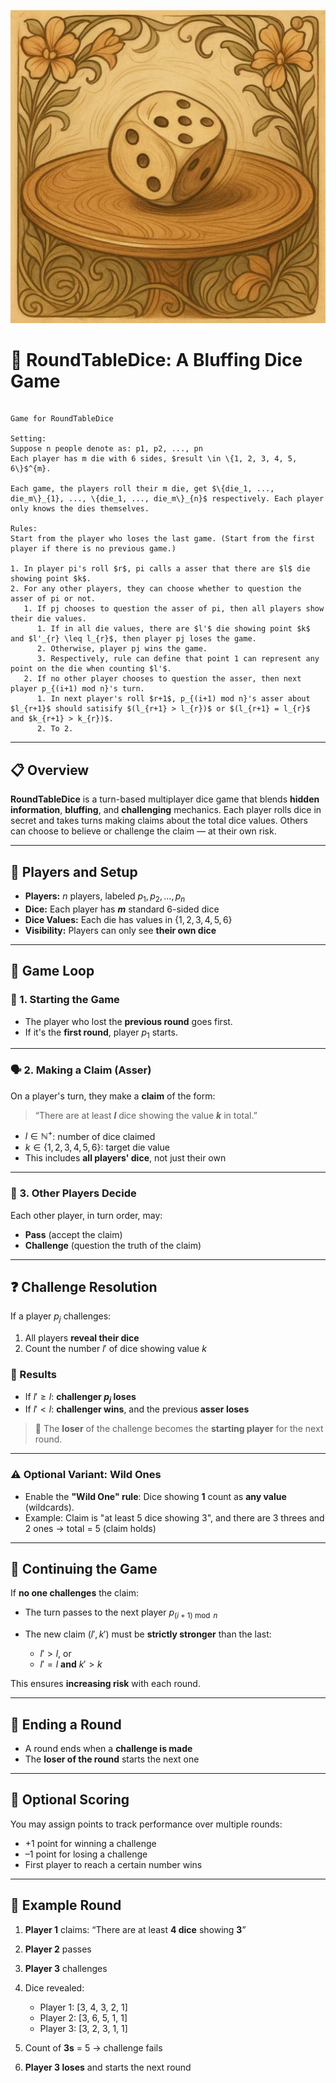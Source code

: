 ![img](img.jpg)

# 🎲 RoundTableDice: A Bluffing Dice Game

```text

Game for RoundTableDice

Setting:
Suppose n people denote as: p1, p2, ..., pn
Each player has m die with 6 sides, $result \in \{1, 2, 3, 4, 5, 6\}$^{m}.

Each game, the players roll their m die, get $\{die_1, ..., die_m\}_{1}, ..., \{die_1, ..., die_m\}_{n}$ respectively. Each player only knows the dies themselves.

Rules:
Start from the player who loses the last game. (Start from the first player if there is no previous game.)

1. In player pi's roll $r$, pi calls a asser that there are $l$ die showing point $k$.
2. For any other players, they can choose whether to question the asser of pi or not.
   1. If pj chooses to question the asser of pi, then all players show their die values.
      1. If in all die values, there are $l'$ die showing point $k$ and $l'_{r} \leq l_{r}$, then player pj loses the game.
      2. Otherwise, player pj wins the game.
      3. Respectively, rule can define that point 1 can represent any point on the die when counting $l'$.
   2. If no other player chooses to question the asser, then next player p_{(i+1) mod n}'s turn.
      1. In next player's roll $r+1$, p_{(i+1) mod n}'s asser about $l_{r+1}$ should satisify $(l_{r+1} > l_{r})$ or $(l_{r+1} = l_{r}$ and $k_{r+1} > k_{r})$.
      2. To 2.
```

---

## 📋 Overview

**RoundTableDice** is a turn-based multiplayer dice game that blends **hidden information**, **bluffing**, and **challenging** mechanics. Each player rolls dice in secret and takes turns making claims about the total dice values. Others can choose to believe or challenge the claim — at their own risk.

---

## 👥 Players and Setup

* **Players:** $n$ players, labeled $p_1, p_2, \dots, p_n$
* **Dice:** Each player has **$m$** standard 6-sided dice
* **Dice Values:** Each die has values in $\{1, 2, 3, 4, 5, 6\}$
* **Visibility:** Players can only see **their own dice**

---

## 🔁 Game Loop

### 🧍 1. Starting the Game

* The player who lost the **previous round** goes first.
* If it's the **first round**, player $p_1$ starts.

---

### 🗣️ 2. Making a Claim (Asser)

On a player's turn, they make a **claim** of the form:

> “There are at least **$l$** dice showing the value **$k$** in total.”

* $l \in \mathbb{N}^+$: number of dice claimed
* $k \in \{1, 2, 3, 4, 5, 6\}$: target die value
* This includes **all players' dice**, not just their own

---

### 🤔 3. Other Players Decide

Each other player, in turn order, may:

* **Pass** (accept the claim)
* **Challenge** (question the truth of the claim)

---

## ❓ Challenge Resolution

If a player $p_j$ challenges:

1. All players **reveal their dice**
2. Count the number $l'$ of dice showing value $k$

### 🧠 Results

* If $l' \geq l$: **challenger $p_j$ loses**
* If $l' < l$: **challenger wins**, and the previous **asser loses**

> 🔁 The **loser** of the challenge becomes the **starting player** for the next round.

---

### ⚠️ Optional Variant: Wild Ones

* Enable the **"Wild One" rule**:
  Dice showing **1** count as **any value** (wildcards).
* Example: Claim is "at least 5 dice showing 3", and there are 3 threes and 2 ones → total = 5 (claim holds)

---

## 🔂 Continuing the Game

If **no one challenges** the claim:

* The turn passes to the next player $p_{(i+1) \bmod n}$
* The new claim $(l', k')$ must be **strictly stronger** than the last:

  * $l' > l$, or
  * $l' = l$ **and** $k' > k$

This ensures **increasing risk** with each round.

---

## 🏁 Ending a Round

* A round ends when a **challenge is made**
* The **loser of the round** starts the next one

---

## 🧮 Optional Scoring

You may assign points to track performance over multiple rounds:

* +1 point for winning a challenge
* –1 point for losing a challenge
* First player to reach a certain number wins

---

## 📌 Example Round

1. **Player 1** claims:
   “There are at least **4 dice** showing **3**”
2. **Player 2** passes
3. **Player 3** challenges
4. Dice revealed:

   * Player 1: \[3, 4, 3, 2, 1]
   * Player 2: \[3, 6, 5, 1, 1]
   * Player 3: \[3, 2, 3, 1, 1]
5. Count of **3s** = 5 → challenge fails
6. **Player 3 loses** and starts the next round
